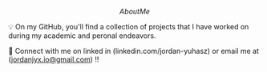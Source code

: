 $$ About Me $$

💡 On my GitHub, you'll find a collection of projects that I have worked on during my academic and peronal endeavors. 

📲 Connect with me on linked in (linkedin.com/jordan-yuhasz) or email me at (jordanjyx.io@gmail.com) !!
